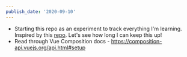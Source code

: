 ```yaml
---
publish_date: '2020-09-10'
---
```


- Starting this repo as an experiment to track everything I'm learning. Inspired by this [repo](https://github.com/amitness/learning). Let's see how long I can keep this up!
- Read through Vue Composition docs - https://composition-api.vuejs.org/api.html#setup
